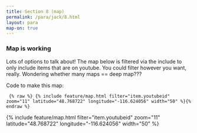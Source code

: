 ```yaml
---
title: Section 8 (map)
permalink: /para/jack/8.html
layout: para
map-on: true
---
```


### Map is working

Lots of options to talk about! The map below is filtered via the include to only include items that are on youtube. You could filter however you want, really. Wondering whether many maps == deep map???

Code to make this map:

``` {% raw %} {% include feature/map.html filter="item.youtubeid" zoom="11" latitude="48.768722" longitude="-116.624056" width="50" %}{% endraw %}```

{% include feature/map.html filter="item.youtubeid" zoom="11" latitude="48.768722" longitude="-116.624056" width="50" %}


